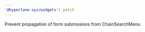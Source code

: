 ```yaml
---
'@hyperlane-xyz/widgets': patch
---
```


Prevent propagation of form submissions from ChainSearchMenu

